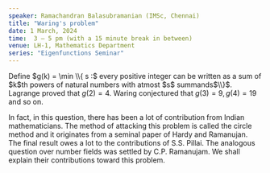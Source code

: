 ```yaml
---
speaker: Ramachandran Balasubramanian (IMSc, Chennai)
title: "Waring's problem"
date: 1 March, 2024
time:  3 – 5 pm (with a 15 minute break in between)
venue: LH-1, Mathematics Department
series: "Eigenfunctions Seminar"
---
```


Define $g(k) = \min \\{ s :$ every positive integer can be written as a sum of $k$th powers of natural numbers with atmost $s$ summands$\\}$.
Lagrange proved that $g(2) = 4$. Waring conjectured that $g(3) = 9, g(4) = 19$ and so on.

In fact, in this question, there has been a lot of contribution from Indian mathematicians. The method of attacking this problem is called
the circle method and it originates from a seminal paper of Hardy and Ramanujan. The final result owes a lot to the contributions of S.S. Pillai.
The analogous question over number fields was settled by C.P. Ramanujam. We shall explain their contributions toward this problem.
